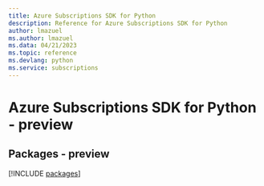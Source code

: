 ```yaml
---
title: Azure Subscriptions SDK for Python
description: Reference for Azure Subscriptions SDK for Python
author: lmazuel
ms.author: lmazuel
ms.data: 04/21/2023
ms.topic: reference
ms.devlang: python
ms.service: subscriptions
---
```

# Azure Subscriptions SDK for Python - preview
## Packages - preview
[!INCLUDE [packages](subscriptions-index.md)]